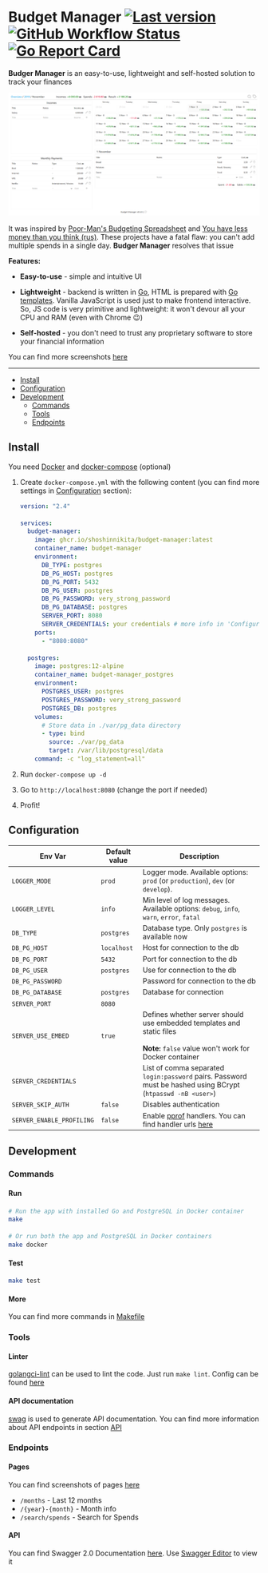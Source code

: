 # Budget Manager [![Last version](https://img.shields.io/github/v/tag/ShoshinNikita/budget-manager?label=version&style=flat-square)](https://github.com/ShoshinNikita/budget-manager/releases/latest) [![GitHub Workflow Status](https://img.shields.io/github/workflow/status/ShoshinNikita/budget-manager/check%20code?label=CI&logo=github&style=flat-square)](https://github.com/ShoshinNikita/budget-manager/actions) [![Go Report Card](https://goreportcard.com/badge/github.com/ShoshinNikita/budget-manager?style=flat-square)](https://goreportcard.com/report/github.com/ShoshinNikita/budget-manager)

**Budger Manager** is an easy-to-use, lightweight and self-hosted solution to track your finances

![Month Page](./docs/images/month_page_large.png)

It was inspired by [Poor-Man's Budgeting Spreadsheet](https://www.reddit.com/r/personalfinance/comments/2tymvf/poormans_budgeting_spreadsheet/) and [You have less money than you think (rus)](https://journal.tinkoff.ru/spreadsheet/). These projects have a fatal flaw: you can't add multiple spends in a single day. **Budger Manager** resolves that issue

**Features:**

- **Easy-to-use** - simple and intuitive UI

- **Lightweight** - backend is written in [Go](https://golang.org/), HTML is prepared with [Go templates](https://golang.org/pkg/text/template/). Vanilla JavaScript is used just to make frontend interactive. So, JS code is very primitive and lightweight: it won't devour all your CPU and RAM (even with Chrome 😉)

- **Self-hosted** - you don't need to trust any proprietary software to store your financial information

You can find more screenshots [here](./docs/images/README.md)

***

- [Install](#install)
- [Configuration](#configuration)
- [Development](#development)
  - [Commands](#commands)
  - [Tools](#tools)
  - [Endpoints](#endpoints)

## Install

You need [Docker](https://docs.docker.com/install/) and [docker-compose](https://docs.docker.com/compose/install/) (optional)

1. Create `docker-compose.yml` with the following content (you can find more settings in [Configuration](#configuration) section):

    ```yaml
    version: "2.4"

    services:
      budget-manager:
        image: ghcr.io/shoshinnikita/budget-manager:latest
        container_name: budget-manager
        environment:
          DB_TYPE: postgres
          DB_PG_HOST: postgres
          DB_PG_PORT: 5432
          DB_PG_USER: postgres
          DB_PG_PASSWORD: very_strong_password
          DB_PG_DATABASE: postgres
          SERVER_PORT: 8080
          SERVER_CREDENTIALS: your credentials # more info in 'Configuration' section
        ports:
          - "8080:8080"

      postgres:
        image: postgres:12-alpine
        container_name: budget-manager_postgres
        environment:
          POSTGRES_USER: postgres
          POSTGRES_PASSWORD: very_strong_password
          POSTGRES_DB: postgres
        volumes:
          # Store data in ./var/pg_data directory
          - type: bind
            source: ./var/pg_data
            target: /var/lib/postgresql/data
        command: -c "log_statement=all"
    ```

2. Run `docker-compose up -d`
3. Go to `http://localhost:8080` (change the port if needed)
4. Profit!

## Configuration

| Env Var                   | Default value | Description                                                                                                                          |
| ------------------------- | ------------- | ------------------------------------------------------------------------------------------------------------------------------------ |
| `LOGGER_MODE`             | `prod`        | Logger mode. Available options: `prod` (or `production`), `dev` (or `develop`).                                                      |
| `LOGGER_LEVEL`            | `info`        | Min level of log messages. Available options: `debug`, `info`, `warn`, `error`, `fatal`                                              |
| `DB_TYPE`                 | `postgres`    | Database type. Only `postgres` is available now                                                                                      |
| `DB_PG_HOST`              | `localhost`   | Host for connection to the db                                                                                                        |
| `DB_PG_PORT`              | `5432`        | Port for connection to the db                                                                                                        |
| `DB_PG_USER`              | `postgres`    | Use for connection to the db                                                                                                         |
| `DB_PG_PASSWORD`          |               | Password for connection to the db                                                                                                    |
| `DB_PG_DATABASE`          | `postgres`    | Database for connection                                                                                                              |
| `SERVER_PORT`             | `8080`        |                                                                                                                                      |
| `SERVER_USE_EMBED`        | `true`        | Defines whether server should use embedded templates and static files<br><br>**Note:** `false` value won't work for Docker container |
| `SERVER_CREDENTIALS`      |               | List of comma separated `login:password` pairs. Password must be hashed using BCrypt (`htpasswd -nB <user>`)                         |
| `SERVER_SKIP_AUTH`        | `false`       | Disables authentication                                                                                                              |
| `SERVER_ENABLE_PROFILING` | `false`       | Enable [pprof](https://blog.golang.org/pprof) handlers. You can find handler urls [here](internal/web/routes.go)                     |

## Development

### Commands

#### Run

```bash
# Run the app with installed Go and PostgreSQL in Docker container
make

# Or run both the app and PostgreSQL in Docker containers
make docker
```

#### Test

```bash
make test
```

#### More

You can find more commands in [Makefile](./Makefile)

### Tools

#### Linter

[golangci-lint](https://github.com/golangci/golangci-lint) can be used to lint the code. Just run `make lint`. Config can be found [here](./.golangci.yml)

#### API documentation

[swag](https://github.com/swaggo/swag) is used to generate API documentation. You can find more information about API endpoints in section [API](#api)

### Endpoints

#### Pages

You can find screenshots of pages [here](./docs/images/README.md)

- `/months` - Last 12 months
- `/{year}-{month}` - Month info
- `/search/spends` - Search for Spends

#### API

You can find Swagger 2.0 Documentation [here](docs/swagger.yaml). Use [Swagger Editor](https://editor.swagger.io/) to view it

